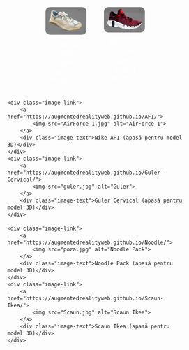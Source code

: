 <html lang="en">
<head>
    <meta charset="UTF-8">
    <meta name="viewport" content="width=device-width, initial-scale=1.0">
    <title>Modele AR Showcase</title>
    <style>
        body {
            margin: 0;
            padding: 0;
            background-image: url('fundal.jpg');
            background-size: cover;
            display: flex;
            flex-direction: column;
            align-items: center;
            justify-content: center;
            height: 100vh;
        }
        .images-container {
            display: flex;
            flex-wrap: wrap;
            justify-content: center; /* Centrează modelele */
            width: 80%;
            max-width: 1200px; /* Ajustează după preferințe */
        }
        .image-link {
            display: flex;
            flex-direction: column;
            align-items: center;
            margin: 20px;
            flex-basis: calc(33.333% - 40px); /* 3 pe rând, ajustează marja */
        }
        img {
            width: 100%;
            height: auto;
            border-radius: 10px;
            transition: transform 0.2s;
        }
        img:hover {
            transform: scale(1.05);
        }
        .image-text {
            margin-top: 10px;
            text-align: center;
            color: white;
            font-size: 16px; /* Ajustează după preferințe */
        }   
        /* Media Queries */
        @media (max-width: 768px) {
            .image-link {
                flex-basis: calc(50% - 40px); /* 2 pe rând pentru ecrane mai mici */
            }
            .image-text {
                font-size: 14px; /* Text mai mic pentru ecrane mai mici */
            }
        }   
        @media (max-width: 270px) {
            .image-link {
                flex-basis: 100%; /* 1 pe rând pentru telefoane */
                margin: 10px 0; /* Reducem marja pentru telefoane */
            }
            .image-text {
                font-size: 16px; /* Text și mai mic pentru telefoane */
            }
        }
    </style>
</head>
<body>
<div class="images-container">
    <div class="image-link">
        <a href="https://augmentedrealityweb.github.io/Jordan/">
            <img src="pozaJordan.jpg" alt="pozaJordan">
        </a>
        <div class="image-text">Jordan Air 200E (apasă pentru model 3D)</div>
    </div>
    <div class="image-link">
        <a href="https://augmentedrealityweb.github.io/Nike/">
            <img src="pozaNike.jpg" alt="pozaNike">
        </a>
        <div class="image-text">Nike Free Metcon (apasă pentru model 3D)</div>
    </div>

    <div class="image-link">
        <a href="https://augmentedrealityweb.github.io/AF1/">
            <img src="AirForce 1.jpg" alt="AirForce 1">
        </a>
        <div class="image-text">Nike AF1 (apasă pentru model 3D)</div>
    </div>
    <div class="image-link">
        <a href="https://augmentedrealityweb.github.io/Guler-Cervical/">
            <img src="guler.jpg" alt="Guler">
        </a>
        <div class="image-text">Guler Cervical (apasă pentru model 3D)</div>
    </div>

    <div class="image-link">
        <a href="https://augmentedrealityweb.github.io/Noodle/">
            <img src="poza.jpg" alt="Noodle Pack">
        </a>
        <div class="image-text">Noodle Pack (apasă pentru model 3D)</div>
    </div>
    <div class="image-link">
        <a href="https://augmentedrealityweb.github.io/Scaun-Ikea/">
            <img src="Scaun.jpg" alt="Scaun Ikea">
        </a>
        <div class="image-text">Scaun Ikea (apasă pentru model 3D)</div>
    </div>
</div>
</body>
</html>
